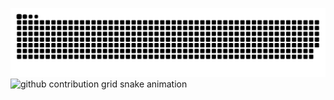 
![github contribution grid snake animation](https://raw.githubusercontent.com/platane/platane/output/github-contribution-grid-snake-dark.svg#gh-dark-mode-only)
![github contribution grid snake animation](https://raw.githubusercontent.com/mekuzuu/mekuzuu/output/github-contribution-grid-snake.svg#gh-light-mode-only)

